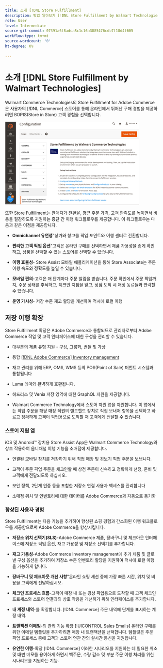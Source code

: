 ```yaml
---
title: 소개 [!DNL Store Fulfillment]
description: 방법 알아보기 [!DNL Store Fulfillment by Walmart Technologies] 에서는 온라인 구입, Adobe Commerce 및 Magento Open Source 고객에게 BOPIS(매장 내) 서비스를 제공합니다. Store Assist 모바일을 사용하여 Store Associates 및 Commerce 고객을 위한 BOPIS 이행 및 주문 처리를 간소화합니다.
role: User
level: Intermediate
source-git-commit: 07391a6f8adca8c1c16a3885476cdb7f18d4f605
workflow-type: tm+mt
source-wordcount: '0'
ht-degree: 0%

---
```


# 소개 [!DNL Store Fulfillment by Walmart Technologies]

Walmart Commerce Technologies의 Store Fulfillment for Adobe Commerce은 사용자의 [!DNL Commerce] 스토어를 통해 온라인에서 뛰어난 구매 경험을 제공하려면 BOPIS(Store in Store) 고객 경험을 선택합니다.

![Walmart Technologies의 Store Fulfillment 관리 구성](assets/store-fulfillment-admin-home.png)

또한 Store Fulfillment는 판매자가 전환율, 평균 주문 가격, 고객 만족도를 높이면서 비용을 절감하도록 지원하는 종단 간 이행 워크플로우를 제공합니다. 이 워크플로우는 다음과 같은 이점을 제공합니다.

* **Omnichannel 유연성**&quot;상가와 창고를 픽업 포인트와 이행 센터로 전환합니다.

* **편리한 고객 픽업 옵션**&quot;고객은 온라인 구매를 선택하면서 제품 가용성을 쉽게 확인하고, 상품을 선택할 수 있는 스토어를 선택할 수 있습니다.

* **이행 효율성**- Store Assist 모바일 애플리케이션을 통해 Store Associate는 주문 이행 속도와 정확도를 높일 수 있습니다.

* **모바일 편의**-고객은 매 단계마다 주문 알림을 받습니다. 주문 확인에서 주문 픽업까지, 주문 상태를 추적하고, 체크인 지침을 얻고, 상점 도착 시 매장 동료들과 연락할 수 있습니다.

* **운영 가시성**- 저장 수준 재고 할당을 개선하여 적시에 로컬 이행

## 저장 이행 확장

Store Fulfillment 확장은 Adobe Commerce과 통합되므로 관리자로부터 Adobe Commerce 작업 및 고객 인터페이스에 대한 구성을 관리할 수 있습니다.

* 대부분의 제품 유형 지원 - 구성, 그룹화, 번들 및 가상

* 통합 [[!DNL Adobe Commerce] Inventory management](https://docs.magento.com/user-guide/catalog/inventory-learn-more.html)

* 재고 관리를 위해 ERP, OMS, WMS 등의 POS(Point of Sale) 머천트 시스템과 통합됩니다

* Luma 테마와 완벽하게 호환됩니다.

* 헤드리스 및 Venia 저장 영역에 대한 GraphQL 지원을 제공합니다.

* Walmart Commerce Technology에서 스토어 지원 앱을 지원합니다. 이 앱에서는 픽업 주문을 해당 매장 직원의 핸드헬드 장치로 직접 보내어 항목을 선택하고 빠르고 정확하게 고객이 픽업용으로 도착할 때 고객에게 전달할 수 있습니다.

### 스토어 지원 앱

iOS 및 Android™ 장치용 Store Assist App은 Walmart Commerce Technology와 상호 작용하여 옴니채널 이행 기능을 소매점에 제공합니다.

* 연결된 모바일 장치를 저장하기 위해 직접 매장 및 경보기 픽업 주문을 보냅니다.

* 고객이 주문 픽업 주문을 체크인할 때 상점 주문이 신속하고 정확하게 선정, 준비 및 고객에게 전달되도록 하십시오.

* 보안 정책, 2단계 인증 등을 포함한 저장소 연결 사용자 액세스를 관리합니다

* 소매점 위치 및 인벤토리에 대한 데이터를 Adobe Commerce과 자동으로 동기화

### 향상된 사용자 경험

Store Fulfillment는 다음 기능을 추가하여 향상된 쇼핑 경험과 간소화된 이행 워크플로우를 제공함으로써 Adobe Commerce을 향상시킵니다.

* **저장소 위치 선택기(SLS)**-Adobe Commerce 제품, 장바구니 및 체크아웃 인터페이스에 저장소 픽업 옵션, 재고 가용성 및 저장소 선택기를 추가합니다.

* **재고 가용성**-Adobe Commerce Inventory management에 추가 제품 및 글로벌 구성 옵션을 추가하여 저장소 수준 인벤토리 할당을 지원하여 적시에 로컬 이행을 가능하게 합니다.

* **장바구니 및 체크아웃 개선 사항**&quot;온라인 쇼핑 세션 중에 가장 빠른 시간, 위치 및 비용을 고객에게 전달하십시오.

* **체크인 프로세스 흐름**-고객이 매장 내 또는 경상 픽업용으로 도착할 때 고객 체크인 프로세스와 스토어 연결과의 상호 작용을 개선하기 위해 인터페이스를 추가합니다.

* **내 계정 내역**-를 확장합니다. [!DNL Commerce] 주문 내역에 단계를 표시하는 계정 내역.

* **트랜잭션 이메일**-의 관리 기능 확장 [!UICONTROL Sales Emails] 온라인 구매를 위한 이메일 템플릿을 추가하려면 매장 내 트랜잭션을 선택합니다. 템플릿은 주문 픽업 프로세스 중에 고객과 스토어 연관 간의 실시간 통신을 지원합니다.

* **유연한 이행**-확장 [!DNL Commerce] 이러한 시나리오를 지원하는 데 필요한 취소 및 대변 메모를 용이하게 하면서 백주문, 수량 감소 및 부분 주문 이행 처리를 위한 시나리오를 지원하는 기능.
